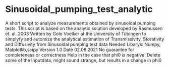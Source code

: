 # Sinusoidal_pumping_test_analytic
A short script to analyze measurements obtained by sinusoidal pumping tests. This script is based on the analytic solution developed by Rasmussen et. al. 2003 
Written by Golo Voelker at the University of Tübingen to simplyfy and automize the analytical estimation of Transmissivity, Storativity and Diffusivity from Sinusoidal pumping test data
Needed Libarys: Numpy, Matplotlib,scipy
Version 1.0
Date 02.08.2021
No guarantee for completeness or correctness
Help in the case that phi0 is negative: Delete some of the inputdata, might sound strange, but results in a change in phi0
